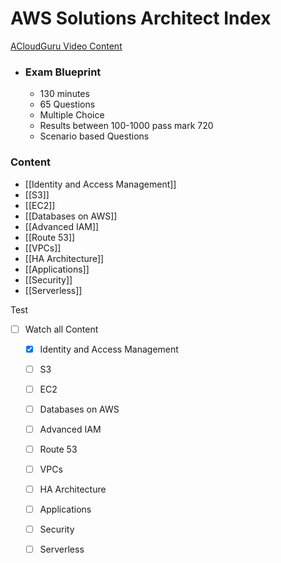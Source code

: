 # AWS Solutions Architect Index

[ACloudGuru Video Content](https://learn.acloud.guru/course/aws-certified-solutions-architect-associate/dashboard)

- ### Exam Blueprint
	- 130 minutes
	- 65 Questions
	- Multiple Choice
	- Results between 100-1000 pass mark 720
	- Scenario based Questions

### Content

- [[Identity and Access Management]]
- [[S3]]
- [[EC2]]
- [[Databases on AWS]]
- [[Advanced IAM]]
- [[Route 53]]
- [[VPCs]]
- [[HA Architecture]]
- [[Applications]]
- [[Security]]
- [[Serverless]]

Test

- [ ] Watch all Content
	- [x] Identity and Access Management
	- [ ] S3
	- [ ] EC2
	- [ ] Databases on AWS
	- [ ] Advanced IAM
	- [ ] Route 53
	- [ ] VPCs
	- [ ] HA Architecture
	- [ ] Applications
	- [ ] Security
	- [ ] Serverless

